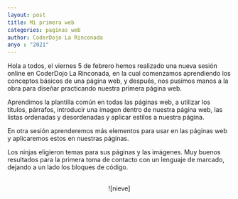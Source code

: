 ```yaml
---
layout: post
title: Mi primera web
categories: paginas web
author: CoderDojo La Rinconada
anyo : "2021"
---
```


Hola a todos, el viernes 5 de febrero hemos realizado una nueva sesión online en CoderDojo La Rinconada, en la cual comenzamos aprendiendo los conceptos básicos de una página web, y después, nos pusimos manos a la obra para diseñar practicando nuestra primera página web. 

Aprendimos la plantilla común en todas las páginas web, a utilizar los títulos, párrafos, introducir una imagen dentro de nuestra página web, las listas ordenadas y desordenadas y aplicar estilos a nuestra página.

En otra sesión aprenderemos más elementos para usar en las páginas web y aplicaremos estos en nuestras páginas.

Los ninjas eligieron temas para sus páginas y las imágenes. Muy buenos resultados para la primera toma de contacto con un lenguaje de marcado, dejando a un lado los bloques de código.

<br>
<span style="display:block;text-align:center">![nieve]</span>
<br>


[nieve]:/images/pagina.png
